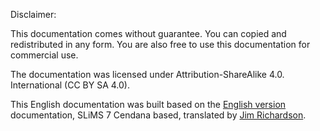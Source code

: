 Disclaimer:

This documentation comes without guarantee. You can copied and redistributed in any form. You are also free to use this documentation for commercial use.

The documentation was licensed under Attribution-ShareAlike 4.0. International (CC BY SA 4.0).

This English documentation was built based on the [English version](https://slims.web.id/goslims/?wpdmpro=dokumentasi-resmi-slims-bahasa-inggris) documentation, SLiMS 7 Cendana based, translated by [Jim Richardson](https://web.facebook.com/jim.rr.1).